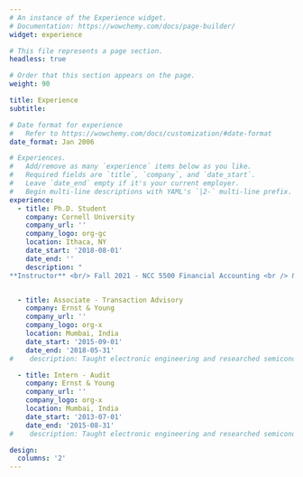 ```yaml
---
# An instance of the Experience widget.
# Documentation: https://wowchemy.com/docs/page-builder/
widget: experience

# This file represents a page section.
headless: true

# Order that this section appears on the page.
weight: 90

title: Experience
subtitle: 

# Date format for experience
#   Refer to https://wowchemy.com/docs/customization/#date-format
date_format: Jan 2006

# Experiences.
#   Add/remove as many `experience` items below as you like.
#   Required fields are `title`, `company`, and `date_start`.
#   Leave `date_end` empty if it's your current employer.
#   Begin multi-line descriptions with YAML's `|2-` multi-line prefix.
experience:
  - title: Ph.D. Student
    company: Cornell University
    company_url: ''
    company_logo: org-gc
    location: Ithaca, NY
    date_start: '2018-08-01'
    date_end: ''
    description: "
**Instructor** <br/> Fall 2021 - NCC 5500 Financial Accounting <br /> &nbsp;&nbsp;&nbsp;&nbsp;&nbsp;&nbsp;&nbsp;&nbsp; Instructor rating - 4.7/5.0 <br /> Fall 2020 - NCC 5500 Financial Accounting <br /> &nbsp;&nbsp;&nbsp;&nbsp;&nbsp;&nbsp;&nbsp;&nbsp; Instructor rating - 3.9/5.0 <br/> <br/> **Teaching Assistant** <br/> Spring 2020 &nbsp;&nbsp;&nbsp; - NBA 5090 Advanced FSA <br /> Summer 2019 - NCC 5000 Financial Accounting <br /> Summer 2019 - NCCB 5000 Financial Accounting <br /> Fall 2019 &nbsp;&nbsp;&nbsp;&nbsp;&nbsp;&nbsp;&nbsp;&nbsp; - NCCW 5000 Financial Accounting"


  - title: Associate - Transaction Advisory
    company: Ernst & Young 
    company_url: ''
    company_logo: org-x
    location: Mumbai, India
    date_start: '2015-09-01'
    date_end: '2018-05-31'
#    description: Taught electronic engineering and researched semiconductor physics.

  - title: Intern - Audit
    company: Ernst & Young
    company_url: ''
    company_logo: org-x
    location: Mumbai, India
    date_start: '2013-07-01'
    date_end: '2015-08-31'
#    description: Taught electronic engineering and researched semiconductor physics.

design:
  columns: '2'
---
```

